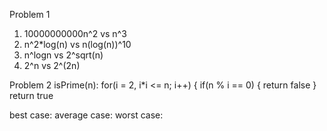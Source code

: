 Problem 1
1. 10000000000n^2 vs n^3
2. n^2*log(n) vs n(log(n))^10
3. n^logn vs 2^sqrt(n)
4. 2^n vs 2^(2n)

Problem 2
isPrime(n): 
  for(i = 2, i*i <= n; i++) {
    if(n % i == 0) {
      return false
    }
  return true


best case:
average case: 
worst case:
